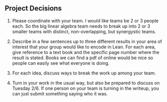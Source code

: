 Project Decisions
---

1) Please coordinate with your team. I would like teams be 2 or 3 people each. So the big linear algebra team needs to break up into 2 or 3 smaller teams with distinct, non-overlapping, but synergystic teams. 

2) Describe in a few sentences up to three different results in your area of interest that your group would like to encode in Lean. For each area, give reference to a text book and the specific page number where the result is stated. Books we can find a pdf of online would be nice so people can easily see what everyone is doing.

3) For each idea, discuss ways to break the work up among your team. 

4) Turn in your work in the usual way, but also be prepared to discuss on Tuesday 2/6. If one person on your team is turning in the writeup, you can just submit something saying who it was. 



